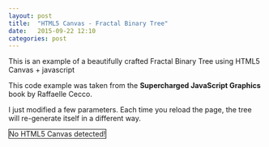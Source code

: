 ```yaml
---
layout: post
title:  "HTML5 Canvas - Fractal Binary Tree"
date:   2015-09-22 12:10
categories: post
---
```

<p>This is an example of a beautifully crafted Fractal Binary Tree using HTML5 Canvas + javascript</p>
<p>This code example was taken from the <b>Supercharged JavaScript Graphics</b> book by Raffaelle Cecco.</p>
<p>I just modified a few parameters. Each time you reload the page, the tree will re-generate itself in a different way.</p>

<canvas id="canvas" width = "640" height = "480" style="border:1px solid"> No HTML5 Canvas detected!
</canvas>
<script src="/js/canvasExperiments/jsFractalBinaryTree01.js"></script>
